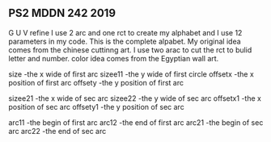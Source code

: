 ## PS2 MDDN 242 2019

G U V refine
I use 2 arc and one rct to create my alphabet and I use 12 parameters in my code. This is the complete alpabet.
My original idea comes from the chinese cuttinng art. I use two arac to cut the rct to bulid letter and number. color idea comes from the Egyptian wall art. 

size     -the x wide of first arc
sizee11  -the y wide of first circle
offsetx  -the x position of first arc
offsety  -the y position of first arc

sizee21  -the x wide of sec arc
sizee22  -the y wide of sec arc
offsetx1 -the x position of sec arc
offsety1 -the y position of sec arc

arc11    -the begin of first arc
arc12    -the end of first arc
arc21    -the begin of sec arc
arc22    -the end of sec arc